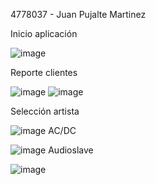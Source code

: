 4778037 - Juan Pujalte Martinez

Inicio aplicación

![image](https://github.com/user-attachments/assets/d3f66b96-8adb-451e-9b0e-dbcac6fa601e)

Reporte clientes

![image](https://github.com/user-attachments/assets/979b2884-ac94-4d5b-a39c-d897f77a2055)
![image](https://github.com/user-attachments/assets/52be8bf7-4a38-47b7-90fc-7fff0b6b601b)

Selección artista

![image](https://github.com/user-attachments/assets/68e07fbf-f0cd-4957-a341-5e2539f1200c)
AC/DC

![image](https://github.com/user-attachments/assets/2a60d781-4766-498f-ba10-e6a17b393997)
Audioslave

![image](https://github.com/user-attachments/assets/53173b53-fbc8-4397-9b7a-e4db8e4bbf1f)
